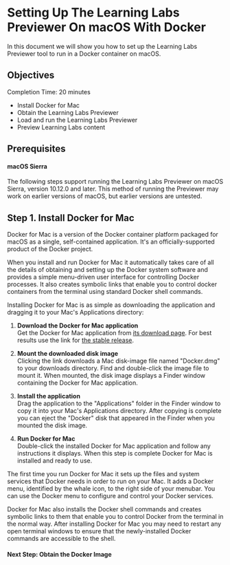 # Setting Up The Learning Labs Previewer On macOS With Docker #

In this document we will show you how to set up the Learning Labs
Previewer tool to run in a Docker container on macOS.

## Objectives ##

Completion Time: 20 minutes

* Install Docker for Mac
* Obtain the Learning Labs Previewer
* Load and run the Learning Labs Previewer
* Preview Learning Labs content

## Prerequisites

#### macOS Sierra

The following steps support running the Learning Labs Previewer on
macOS Sierra, version 10.12.0 and later. This method of running the
Previewer may work on earlier versions of macOS, but earlier versions
are untested.

## Step 1. Install Docker for Mac

Docker for Mac is a version of the Docker container platform packaged
for macOS as a single, self-contained application. It's an
officially-supported product of the Docker project.

When you install and run Docker for Mac it automatically takes care of
all the details of obtaining and setting up the Docker system
software and provides a simple menu-driven user interface for
controlling Docker processes. It also creates symbolic links that
enable you to control docker containers from the terminal using
standard Docker shell commands.

Installing Docker for Mac is as simple as downloading the application
and dragging it to your Mac's Applications directory:

1. **Download the Docker for Mac application**<br/>
Get the Docker for Mac application from [its download page](https://docs.docker.com/docker-for-mac/install/#download-docker-for-mac). For best results use the link for [the stable release](https://download.docker.com/mac/stable/Docker.dmg).

2. **Mount the downloaded disk image**<br/>
Clicking the link downloads a Mac disk-image file named "Docker.dmg"
to your downloads directory. Find and double-click the image file to
mount it. When mounted, the disk image displays a Finder window
containing the Docker for Mac application.

3. **Install the application**<br/> 
Drag the application to the "Applications" folder in the Finder window
to copy it into your Mac's Applications directory. After copying is
complete you can eject the "Docker" disk that appeared in the Finder
when you mounted the disk image.

4. **Run Docker for Mac**<br/> 
Double-click the installed Docker for Mac application and follow any
instructions it displays. When this step is complete Docker for Mac is
installed and ready to use.

The first time you run Docker for Mac it sets up the files and system
services that Docker needs in order to run on your Mac. It adds a
Docker menu, identified by the whale icon, to the right side of your
menubar. You can use the Docker menu to configure and control your
Docker services.

Docker for Mac also installs the Docker shell commands and creates
symbolic links to them that enable you to control Docker from the
terminal in the normal way. After installing Docker for Mac you may
need to restart any open terminal windows to ensure that the
newly-installed Docker commands are accessible to the shell.

#### Next Step: Obtain the Docker Image




